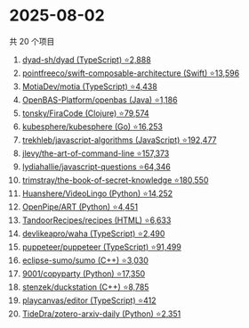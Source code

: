 # 2025-08-02

共 20 个项目

<!-- BEGIN GITHUB -->
<!-- 最后更新时间 2025-08-02 22:08:47 +0800 -->
1. [dyad-sh/dyad (TypeScript) ⭐2,888](https://github.com/dyad-sh/dyad)
1. [pointfreeco/swift-composable-architecture (Swift) ⭐13,596](https://github.com/pointfreeco/swift-composable-architecture)
1. [MotiaDev/motia (TypeScript) ⭐4,438](https://github.com/MotiaDev/motia)
1. [OpenBAS-Platform/openbas (Java) ⭐1,186](https://github.com/OpenBAS-Platform/openbas)
1. [tonsky/FiraCode (Clojure) ⭐79,574](https://github.com/tonsky/FiraCode)
1. [kubesphere/kubesphere (Go) ⭐16,253](https://github.com/kubesphere/kubesphere)
1. [trekhleb/javascript-algorithms (JavaScript) ⭐192,477](https://github.com/trekhleb/javascript-algorithms)
1. [jlevy/the-art-of-command-line ⭐157,373](https://github.com/jlevy/the-art-of-command-line)
1. [lydiahallie/javascript-questions ⭐64,346](https://github.com/lydiahallie/javascript-questions)
1. [trimstray/the-book-of-secret-knowledge ⭐180,550](https://github.com/trimstray/the-book-of-secret-knowledge)
1. [Huanshere/VideoLingo (Python) ⭐14,252](https://github.com/Huanshere/VideoLingo)
1. [OpenPipe/ART (Python) ⭐4,451](https://github.com/OpenPipe/ART)
1. [TandoorRecipes/recipes (HTML) ⭐6,633](https://github.com/TandoorRecipes/recipes)
1. [devlikeapro/waha (TypeScript) ⭐2,490](https://github.com/devlikeapro/waha)
1. [puppeteer/puppeteer (TypeScript) ⭐91,499](https://github.com/puppeteer/puppeteer)
1. [eclipse-sumo/sumo (C++) ⭐3,030](https://github.com/eclipse-sumo/sumo)
1. [9001/copyparty (Python) ⭐17,350](https://github.com/9001/copyparty)
1. [stenzek/duckstation (C++) ⭐8,785](https://github.com/stenzek/duckstation)
1. [playcanvas/editor (TypeScript) ⭐412](https://github.com/playcanvas/editor)
1. [TideDra/zotero-arxiv-daily (Python) ⭐2,351](https://github.com/TideDra/zotero-arxiv-daily)
<!-- END GITHUB -->